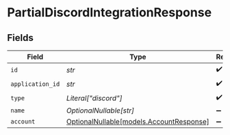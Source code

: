 # PartialDiscordIntegrationResponse


## Fields

| Field                                                                    | Type                                                                     | Required                                                                 | Description                                                              |
| ------------------------------------------------------------------------ | ------------------------------------------------------------------------ | ------------------------------------------------------------------------ | ------------------------------------------------------------------------ |
| `id`                                                                     | *str*                                                                    | :heavy_check_mark:                                                       | N/A                                                                      |
| `application_id`                                                         | *str*                                                                    | :heavy_check_mark:                                                       | N/A                                                                      |
| `type`                                                                   | *Literal["discord"]*                                                     | :heavy_check_mark:                                                       | N/A                                                                      |
| `name`                                                                   | *OptionalNullable[str]*                                                  | :heavy_minus_sign:                                                       | N/A                                                                      |
| `account`                                                                | [OptionalNullable[models.AccountResponse]](../models/accountresponse.md) | :heavy_minus_sign:                                                       | N/A                                                                      |